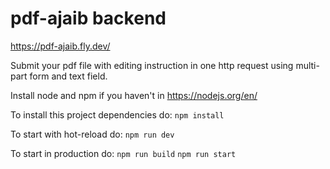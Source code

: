 # pdf-ajaib backend

https://pdf-ajaib.fly.dev/

Submit your pdf file with editing instruction in one http request using multi-part form and text field.


Install node and npm if you haven't in https://nodejs.org/en/

To install this project dependencies do:
```npm install``` 

To start with hot-reload do:
```npm run dev```

To start in production do:
```npm run build```
```npm run start```
